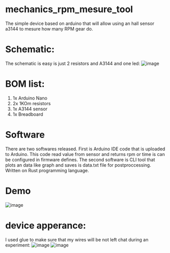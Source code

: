 # mechanics_rpm_mesure_tool
The simple device based on arduino that will allow using an hall sensor a3144 to mesure how many RPM gear do.
# Schematic:
The schematic is easy is just 2 resistors and A3144 and one led:
![image](https://user-images.githubusercontent.com/20460747/205875397-4060d0ce-d347-449f-8a3f-94528122093f.png)
# BOM list:  
  1. 1x Arduino Nano 
  2. 2x 1KOm resistors
  3. 1x A3144 sensor
  4. 1x Breadboard
# Software 
There are two softwares released. First is Arduino IDE code that is uploaded to Arduino. This code read value from sensor and returns rpm or time is can be configured in firmware defines. The second software is CLI tool that plots an data like graph and saves is data.txt file for postproccessing. Written on Rust programming language.
# Demo
![image](https://user-images.githubusercontent.com/20460747/205876439-df42d0a4-aea0-484f-ba7e-c943ae642ee8.png)
# device apperance:
I used glue to make sure that my wires will be not left chat during an experiment:
![image](https://user-images.githubusercontent.com/20460747/205881930-d5dd1d3b-f1c6-4ead-b658-4e7744373b87.png)
![image](https://user-images.githubusercontent.com/20460747/205882062-a6a05c63-23d4-48ca-b495-1558bdcb1dfc.png)

